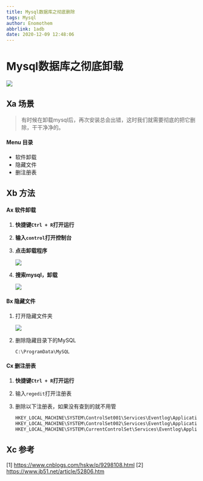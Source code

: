```yaml
---
title: Mysql数据库之彻底删除
tags: Mysql
author: Enomothem
abbrlink: 1adb
date: 2020-12-09 12:48:06
---
```


# Mysql数据库之彻底卸载

![](https://gitee.com/enomothem/myblogphoto/raw/master/img/t0197520a0763752dbb.jpg)

## Xa 场景

> 有时候在卸载mysql后，再次安装总会出错，这时我们就需要彻底的把它删除，干干净净的。

#### Menu 目录

- 软件卸载
- 隐藏文件
- 删注册表

## Xb 方法

#### Ax 软件卸载

1. **快捷键```Ctrl + R```打开运行**

2. **输入```control```打开控制台**

3. **点击卸载程序**

   ![](https://gitee.com/enomothem/myblogphoto/raw/master/img/image-20201209235001737.png)

4. **搜索mysql，卸载**

   ![](https://gitee.com/enomothem/myblogphoto/raw/master/img/image-20201209235042761.png)

#### Bx 隐藏文件

1. 打开隐藏文件夹

   ![](https://gitee.com/enomothem/myblogphoto/raw/master/img/image-20201209235217352.png)

2. 删除隐藏目录下的MySQL

   ```C:\ProgramData\MySQL```

#### Cx 删注册表

1. **快捷键```Ctrl + R```打开运行**

2. 输入```regedit```打开注册表

3. 删除以下注册表，如果没有查到的就不用管

   ```html
   HKEY_LOCAL_MACHINE\SYSTEM\ControlSet001\Services\Eventlog\Application\MySQL
   HKEY_LOCAL_MACHINE\SYSTEM\ControlSet002\Services\Eventlog\Application\MySQL
   HKEY_LOCAL_MACHINE\SYSTEM\CurrentControlSet\Services\Eventlog\Application\MySQL
   ```

## Xc 参考

[1] https://www.cnblogs.com/hskw/p/9298108.html
[2] https://www.jb51.net/article/52806.htm